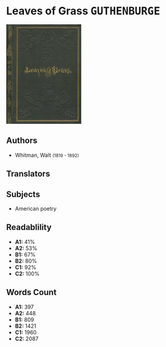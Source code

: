 # Leaves of Grass <kbd>GUTHENBURGE</kbd>

![](./cover.medium.jpg "")

## Authors


 - Whitman, Walt <small>(1819 - 1892)</small>

## Translators



## Subjects


 - American poetry

## Readablility


 - **A1:** 41%
 - **A2:** 53%
 - **B1:** 67%
 - **B2:** 80%
 - **C1:** 92%
 - **C2:** 100%

## Words Count


 - **A1:** 397
 - **A2:** 448
 - **B1:** 809
 - **B2:** 1421
 - **C1:** 1960
 - **C2:** 2087
